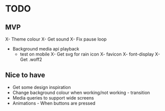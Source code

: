 # TODO

## MVP
X- Theme colour
X- Get sound
X- Fix pause loop
- Background media api playback
    - test on mobile
X- Get svg for rain icon
X- favicon
X- font-display
X- Get .woff2

## Nice to have
- Get some design inspiration
- Change background colour when working/not working - transition
- Media queries to support wide screens
- Animations - When buttons are pressed